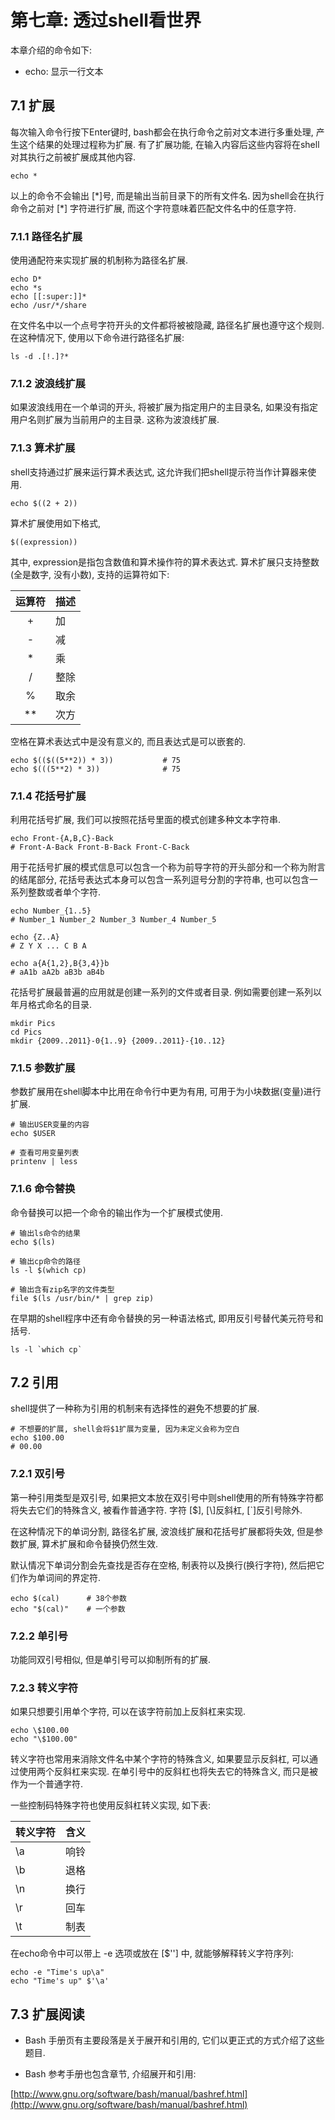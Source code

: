 # 第七章: 透过shell看世界 #

本章介绍的命令如下:

- echo: 显示一行文本

## 7.1 扩展 ##

每次输入命令行按下Enter键时, bash都会在执行命令之前对文本进行多重处理, 产生这个结果的处理过程称为扩展. 有了扩展功能, 在输入内容后这些内容将在shell对其执行之前被扩展成其他内容.

```
echo *
```
以上的命令不会输出 [\*]号, 而是输出当前目录下的所有文件名. 因为shell会在执行命令之前对 [\*] 字符进行扩展, 而这个字符意味着匹配文件名中的任意字符.

### 7.1.1 路径名扩展 ###

使用通配符来实现扩展的机制称为路径名扩展.

```
echo D*
echo *s
echo [[:super:]]*
echo /usr/*/share
```

在文件名中以一个点号字符开头的文件都将被被隐藏, 路径名扩展也遵守这个规则. 在这种情况下, 使用以下命令进行路径名扩展:

```
ls -d .[!.]?*
```

### 7.1.2 波浪线扩展 ###

如果波浪线用在一个单词的开头, 将被扩展为指定用户的主目录名, 如果没有指定用户名则扩展为当前用户的主目录. 这称为波浪线扩展.

### 7.1.3 算术扩展 ###

shell支持通过扩展来运行算术表达式, 这允许我们把shell提示符当作计算器来使用.

```
echo $((2 + 2))
```
算术扩展使用如下格式, 

```
$((expression))
```
其中, expression是指包含数值和算术操作符的算术表达式. 算术扩展只支持整数(全是数字, 没有小数), 支持的运算符如下:

| 运算符 | 描述 |
|:--:|:--|
| + | 加 |
| - | 减 |
| * | 乘 |
| / | 整除 |
| % | 取余 |
| ** | 次方 |

空格在算术表达式中是没有意义的, 而且表达式是可以嵌套的.

```
echo $(($((5**2)) * 3))           # 75
echo $(((5**2) * 3))              # 75
```

### 7.1.4 花括号扩展 ###

利用花括号扩展, 我们可以按照花括号里面的模式创建多种文本字符串.

```
echo Front-{A,B,C}-Back
# Front-A-Back Front-B-Back Front-C-Back
```
用于花括号扩展的模式信息可以包含一个称为前导字符的开头部分和一个称为附言的结尾部分, 花括号表达式本身可以包含一系列逗号分割的字符串, 也可以包含一系列整数或者单个字符.

```
echo Number_{1..5}
# Number_1 Number_2 Number_3 Number_4 Number_5

echo {Z..A}
# Z Y X ... C B A

echo a{A{1,2},B{3,4}}b
# aA1b aA2b aB3b aB4b
```

花括号扩展最普遍的应用就是创建一系列的文件或者目录. 例如需要创建一系列以年月格式命名的目录.

```
mkdir Pics
cd Pics
mkdir {2009..2011}-0{1..9} {2009..2011}-{10..12}
```

### 7.1.5 参数扩展 ###

参数扩展用在shell脚本中比用在命令行中更为有用, 可用于为小块数据(变量)进行扩展.

```
# 输出USER变量的内容
echo $USER

# 查看可用变量列表
printenv | less
```

### 7.1.6 命令替换 ###

命令替换可以把一个命令的输出作为一个扩展模式使用.

```
# 输出ls命令的结果
echo $(ls)

# 输出cp命令的路径
ls -l $(which cp)

# 输出含有zip名字的文件类型
file $(ls /usr/bin/* | grep zip)
```
在早期的shell程序中还有命令替换的另一种语法格式, 即用反引号替代美元符号和括号.

```
ls -l `which cp`
```

## 7.2 引用 ##

shell提供了一种称为引用的机制来有选择性的避免不想要的扩展.

```
# 不想要的扩展, shell会将$1扩展为变量, 因为未定义会称为空白
echo $100.00
# 00.00
```

### 7.2.1 双引号 ###

第一种引用类型是双引号, 如果把文本放在双引号中则shell使用的所有特殊字符都将失去它们的特殊含义, 被看作普通字符. 字符 [$], [\\]反斜杠, [`]反引号除外.

在这种情况下的单词分割, 路径名扩展, 波浪线扩展和花括号扩展都将失效, 但是参数扩展, 算术扩展和命令替换仍然生效.

默认情况下单词分割会先查找是否存在空格, 制表符以及换行(换行字符), 然后把它们作为单词间的界定符.

```
echo $(cal)      # 38个参数
echo "$(cal)"    # 一个参数
```

### 7.2.2 单引号 ###

功能同双引号相似, 但是单引号可以抑制所有的扩展.

### 7.2.3 转义字符 ###

如果只想要引用单个字符, 可以在该字符前加上反斜杠来实现.

```
echo \$100.00
echo "\$100.00"
```

转义字符也常用来消除文件名中某个字符的特殊含义, 如果要显示反斜杠, 可以通过使用两个反斜杠来实现. 在单引号中的反斜杠也将失去它的特殊含义, 而只是被作为一个普通字符.

一些控制码特殊字符也使用反斜杠转义实现, 如下表:

| 转义字符 | 含义 |
|:--|:--|
| \a | 响铃 |
| \b | 退格 |
| \n | 换行 |
| \r | 回车 |
| \t | 制表 |

在echo命令中可以带上 -e 选项或放在 [$''] 中, 就能够解释转义字符序列:

```
echo -e "Time's up\a"
echo "Time's up" $'\a'
```

## 7.3 扩展阅读 ##

- Bash 手册页有主要段落是关于展开和引用的, 它们以更正式的方式介绍了这些题目.

- Bash 参考手册也包含章节, 介绍展开和引用:

[http://www.gnu.org/software/bash/manual/bashref.html](http://www.gnu.org/software/bash/manual/bashref.html)
